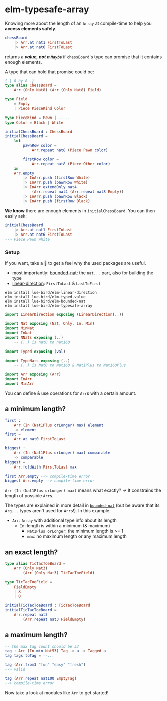 # elm-typesafe-array

Knowing more about the length of an `Array` at compile-time to help you **access elements safely**.

```elm
chessBoard
    |> Arr.at nat1 FirstToLast
    |> Arr.at nat6 FirstToLast
```

returns a **_value, not a `Maybe`_** if `chessBoard`'s type can promise that it contains enough elements.

A type that can hold that promise could be:

```elm
{-| 8 by 8 -}
type alias ChessBoard =
    Arr (Only Nat8) (Arr (Only Nat8) Field)

type Field
    = Empty
    | Piece PieceKind Color

type PieceKind = Pawn | --...
type Color = Black | White
```

```elm
initialChessBoard : ChessBoard
initialChessBoard =
    let
        pawnRow color =
            Arr.repeat nat8 (Piece Pawn color)

        firstRow color =
            Arr.repeat nat8 (Piece Other color)
    in
    Arr.empty
        |> InArr.push (firstRow White)
        |> InArr.push (pawnRow White)
        |> InArr.extendOnly nat4
            (Arr.repeat nat4 (Arr.repeat nat8 Empty))
        |> InArr.push (pawnRow Black)
        |> InArr.push (firstRow Black)
```

**We know** there are enough elements in `initialChessBoard`. You can then easily ask:

```elm
initialChessBoard
    |> Arr.at nat1 FirstToLast
    |> Arr.at nat6 FirstToLast
--> Piece Pawn White
```

### Setup

If you want, take a 👀 to get a feel why the used packages are useful.
- most importantly: [bounded-nat][bounded-nat]: the `nat...` part, also for building the type
- [linear-direction](https://package.elm-lang.org/packages/lue-bird/elm-linear-direction/latest/): `FirstToLast` & `LastToFirst`

```noformatingplease
elm install lue-bird/elm-linear-direction
elm install lue-bird/elm-typed-value
elm install lue-bird/elm-bounded-nat
elm install lue-bird/elm-typesafe-array
```

```elm
import LinearDirection exposing (LinearDirection(..))

import Nat exposing (Nat, Only, In, Min)
import MinNat
import InNat
import NNats exposing (..)
    -- (..) is nat0 to nat160

import Typed exposing (val)

import TypeNats exposing (..)
    -- (..) is Nat0 to Nat160 & Nat1Plus to Nat160Plus

import Arr exposing (Arr)
import InArr
import MinArr
```

You can define & use operations for `Arr`s with a certain amount.

## a minimum length?

```elm
first :
    Arr (In (Nat1Plus orLonger) max) element
    -> element
first =
    Arr.at nat0 FirstToLast

biggest :
    Arr (In (Nat1Plus orLonger) max) comparable
    -> comparable
biggest =
    Arr.foldWith FirstToLast max

first Arr.empty --> compile-time error
biggest Arr.empty --> compile-time error
```

`Arr (In (Nat1Plus orLonger) max)` means what exactly?
→ It constrains the length of possible `Arr`s.

The types are explained in more detail in [`bounded-nat`][bounded-nat] (but be aware that its `Arg...` types aren't used for `Arr`s!). In this example:

- `Arr`: `Array` with additional type info about its length
    - `In`: length is within a minimum (& maximum)
        - `Nat1Plus orLonger`: the minimum length is >= 1
        - `max`: no maximum length or any maximum length

## an exact length?

```elm
type alias TicTacToeBoard =
    Arr (Only Nat3)
        (Arr (Only Nat3) TicTacToeField)

type TicTacToeField =
    FieldEmpty
    | X
    | O

initialTicTacToeBoard : TicTacToeBoard
initialTicTacToeBoard =
    Arr.repeat nat3
        (Arr.repeat nat3 FieldEmpty)
```


## a maximum length?
  
```elm
-- the max tag count should be 53
tag : Arr (In min Nat53) Tag -> a -> Tagged a
tag tags toTag = --...

tag (Arr.from3 "fun" "easy" "fresh")
--> valid

tag (Arr.repeat nat100 EmptyTag)
--> compile-time error
```

Now take a look at modules like `Arr` to get started!

[bounded-nat]: https://package.elm-lang.org/packages/lue-bird/elm-bounded-nat/latest/
